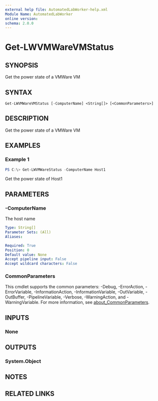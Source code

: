 ```yaml
---
external help file: AutomatedLabWorker-help.xml
Module Name: AutomatedLabWorker
online version:
schema: 2.0.0
---
```


# Get-LWVMWareVMStatus

## SYNOPSIS
Get the power state of a VMWare VM

## SYNTAX

```
Get-LWVMWareVMStatus [-ComputerName] <String[]> [<CommonParameters>]
```

## DESCRIPTION
Get the power state of a VMWare VM

## EXAMPLES

### Example 1
```powershell
PS C:\> Get-LWVMWareStatus -ComputerName Host1
```

Get the power state of Host1

## PARAMETERS

### -ComputerName
The host name

```yaml
Type: String[]
Parameter Sets: (All)
Aliases:

Required: True
Position: 0
Default value: None
Accept pipeline input: False
Accept wildcard characters: False
```

### CommonParameters
This cmdlet supports the common parameters: -Debug, -ErrorAction, -ErrorVariable, -InformationAction, -InformationVariable, -OutVariable, -OutBuffer, -PipelineVariable, -Verbose, -WarningAction, and -WarningVariable. For more information, see [about_CommonParameters](http://go.microsoft.com/fwlink/?LinkID=113216).

## INPUTS

### None

## OUTPUTS

### System.Object
## NOTES

## RELATED LINKS
